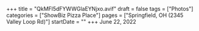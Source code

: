 +++
title = "QkMFl5dFYWWGlaEYNjxo.avif"
draft = false
tags = ["Photos"]
categories = ["ShowBiz Pizza Place"]
pages = ["Springfield, OH (2345 Valley Loop Rd)"]
startDate = ""
+++
June 22, 2022
